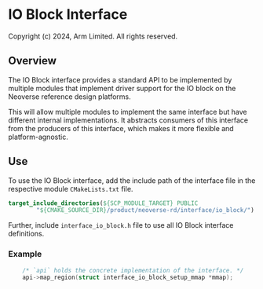 # IO Block Interface

Copyright (c) 2024, Arm Limited. All rights reserved.

## Overview
The IO Block interface provides a standard API to be implemented by multiple
modules that implement driver support for the IO block on the Neoverse reference
design platforms.

This will allow multiple modules to implement the same interface but have
different internal implementations. It abstracts consumers of this interface
from the producers of this interface, which makes it more flexible and
platform-agnostic.

## Use
To use the IO Block interface, add the include path of the interface file in the
respective module `CMakeLists.txt` file.
``` CMAKE
target_include_directories(${SCP_MODULE_TARGET} PUBLIC
        "${CMAKE_SOURCE_DIR}/product/neoverse-rd/interface/io_block/")
```
Further, include `interface_io_block.h` file to use all IO Block interface
definitions.

### Example
```C
    /* `api` holds the concrete implementation of the interface. */
    api->map_region(struct interface_io_block_setup_mmap *mmap);
```
